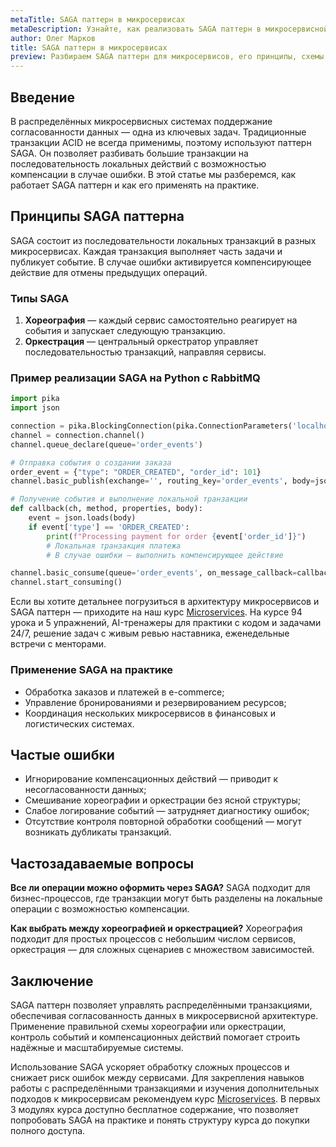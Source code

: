```yaml
---
metaTitle: SAGA паттерн в микросервисах
metaDescription: Узнайте, как реализовать SAGA паттерн в микросервисной архитектуре для управления распределёнными транзакциями и поддержания согласованности данных
author: Олег Марков
title: SAGA паттерн в микросервисах
preview: Разбираем SAGA паттерн для микросервисов, его принципы, схемы взаимодействия и примеры реализации распределённых транзакций
---
```


## Введение

В распределённых микросервисных системах поддержание согласованности данных — одна из ключевых задач. Традиционные транзакции ACID не всегда применимы, поэтому используют паттерн SAGA. Он позволяет разбивать большие транзакции на последовательность локальных действий с возможностью компенсации в случае ошибки. В этой статье мы разберемся, как работает SAGA паттерн и как его применять на практике.

## Принципы SAGA паттерна

SAGA состоит из последовательности локальных транзакций в разных микросервисах. Каждая транзакция выполняет часть задачи и публикует событие. В случае ошибки активируется компенсирующее действие для отмены предыдущих операций.

### Типы SAGA

1. **Хореография** — каждый сервис самостоятельно реагирует на события и запускает следующую транзакцию.
2. **Оркестрация** — центральный оркестратор управляет последовательностью транзакций, направляя сервисы.

### Пример реализации SAGA на Python с RabbitMQ

```python
import pika
import json

connection = pika.BlockingConnection(pika.ConnectionParameters('localhost'))
channel = connection.channel()
channel.queue_declare(queue='order_events')

# Отправка события о создании заказа
order_event = {"type": "ORDER_CREATED", "order_id": 101}
channel.basic_publish(exchange='', routing_key='order_events', body=json.dumps(order_event))

# Получение события и выполнение локальной транзакции
def callback(ch, method, properties, body):
    event = json.loads(body)
    if event['type'] == 'ORDER_CREATED':
        print(f"Processing payment for order {event['order_id']}")
        # Локальная транзакция платежа
        # В случае ошибки — выполнить компенсирующее действие

channel.basic_consume(queue='order_events', on_message_callback=callback, auto_ack=True)
channel.start_consuming()
```

Если вы хотите детальнее погрузиться в архитектуру микросервисов и SAGA паттерн — приходите на наш курс [Microservices](https://purpleschool.ru/course/microservices?utm_source=knowledgebase&utm_medium=article&utm_campaign=SAGA_patterm_v_mikroservisah). На курсе 94 урока и 5 упражнений, AI-тренажеры для практики с кодом и задачами 24/7, решение задач с живым ревью наставника, еженедельные встречи с менторами.

### Применение SAGA на практике

* Обработка заказов и платежей в e-commerce;
* Управление бронированиями и резервированием ресурсов;
* Координация нескольких микросервисов в финансовых и логистических системах.

## Частые ошибки

* Игнорирование компенсационных действий — приводит к несогласованности данных;
* Смешивание хореографии и оркестрации без ясной структуры;
* Слабое логирование событий — затрудняет диагностику ошибок;
* Отсутствие контроля повторной обработки сообщений — могут возникать дубликаты транзакций.

## Частозадаваемые вопросы

**Все ли операции можно оформить через SAGA?**
SAGA подходит для бизнес-процессов, где транзакции могут быть разделены на локальные операции с возможностью компенсации.

**Как выбрать между хореографией и оркестрацией?**
Хореография подходит для простых процессов с небольшим числом сервисов, оркестрация — для сложных сценариев с множеством зависимостей.

## Заключение

SAGA паттерн позволяет управлять распределёнными транзакциями, обеспечивая согласованность данных в микросервисной архитектуре. Применение правильной схемы хореографии или оркестрации, контроль событий и компенсационных действий помогает строить надёжные и масштабируемые системы.

Использование SAGA ускоряет обработку сложных процессов и снижает риск ошибок между сервисами. Для закрепления навыков работы с распределёнными транзакциями и изучения дополнительных подходов к микросервисам рекомендуем курс [Microservices](https://purpleschool.ru/course/microservices?utm_source=knowledgebase&utm_medium=article&utm_campaign=SAGA_patterm_v_mikroservisah).
В первых 3 модулях курса доступно бесплатное содержание, что позволяет попробовать SAGA на практике и понять структуру курса до покупки полного доступа.

